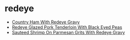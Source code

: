 # redeye

 * [Country Ham With Redeye Gravy](index/c/country-ham-with-redeye-gravy-56389462.json)
 * [Redeye Glazed Pork Tenderloin With Black Eyed Peas](index/r/redeye-glazed-pork-tenderloin-with-black-eyed-peas-388714.json)
 * [Sauteed Shrimp On Parmesan Grits With Redeye Gravy](index/s/sauteed-shrimp-on-parmesan-grits-with-redeye-gravy-103253.json)
